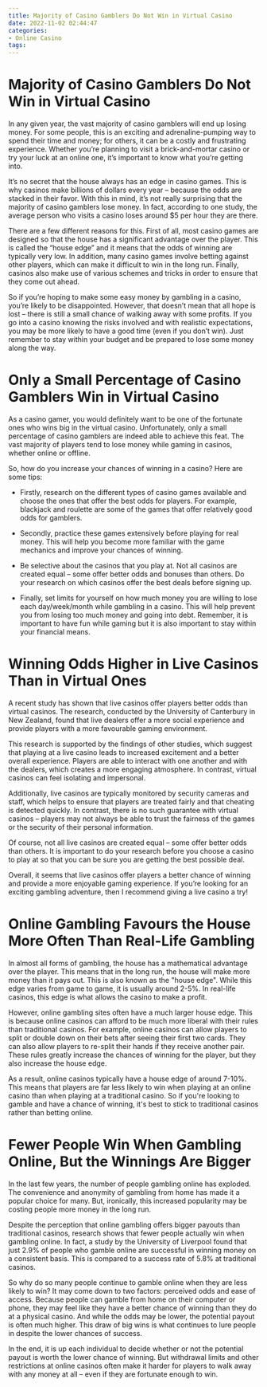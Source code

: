 ```yaml
---
title: Majority of Casino Gamblers Do Not Win in Virtual Casino
date: 2022-11-02 02:44:47
categories:
- Online Casino
tags:
---
```



#  Majority of Casino Gamblers Do Not Win in Virtual Casino

In any given year, the vast majority of casino gamblers will end up losing money. For some people, this is an exciting and adrenaline-pumping way to spend their time and money; for others, it can be a costly and frustrating experience. Whether you’re planning to visit a brick-and-mortar casino or try your luck at an online one, it’s important to know what you’re getting into.

It’s no secret that the house always has an edge in casino games. This is why casinos make billions of dollars every year – because the odds are stacked in their favor. With this in mind, it’s not really surprising that the majority of casino gamblers lose money. In fact, according to one study, the average person who visits a casino loses around $5 per hour they are there.

There are a few different reasons for this. First of all, most casino games are designed so that the house has a significant advantage over the player. This is called the “house edge” and it means that the odds of winning are typically very low. In addition, many casino games involve betting against other players, which can make it difficult to win in the long run. Finally, casinos also make use of various schemes and tricks in order to ensure that they come out ahead.

So if you’re hoping to make some easy money by gambling in a casino, you’re likely to be disappointed. However, that doesn’t mean that all hope is lost – there is still a small chance of walking away with some profits. If you go into a casino knowing the risks involved and with realistic expectations, you may be more likely to have a good time (even if you don’t win). Just remember to stay within your budget and be prepared to lose some money along the way.

#  Only a Small Percentage of Casino Gamblers Win in Virtual Casino

As a casino gamer, you would definitely want to be one of the fortunate ones who wins big in the virtual casino. Unfortunately, only a small percentage of casino gamblers are indeed able to achieve this feat. The vast majority of players tend to lose money while gaming in casinos, whether online or offline.

So, how do you increase your chances of winning in a casino? Here are some tips:

* Firstly, research on the different types of casino games available and choose the ones that offer the best odds for players. For example, blackjack and roulette are some of the games that offer relatively good odds for gamblers.

* Secondly, practice these games extensively before playing for real money. This will help you become more familiar with the game mechanics and improve your chances of winning.

* Be selective about the casinos that you play at. Not all casinos are created equal – some offer better odds and bonuses than others. Do your research on which casinos offer the best deals before signing up.

* Finally, set limits for yourself on how much money you are willing to lose each day/week/month while gambling in a casino. This will help prevent you from losing too much money and going into debt. Remember, it is important to have fun while gaming but it is also important to stay within your financial means.

#  Winning Odds Higher in Live Casinos Than in Virtual Ones

A recent study has shown that live casinos offer players better odds than virtual casinos. The research, conducted by the University of Canterbury in New Zealand, found that live dealers offer a more social experience and provide players with a more favourable gaming environment.

This research is supported by the findings of other studies, which suggest that playing at a live casino leads to increased excitement and a better overall experience. Players are able to interact with one another and with the dealers, which creates a more engaging atmosphere. In contrast, virtual casinos can feel isolating and impersonal.

Additionally, live casinos are typically monitored by security cameras and staff, which helps to ensure that players are treated fairly and that cheating is detected quickly. In contrast, there is no such guarantee with virtual casinos – players may not always be able to trust the fairness of the games or the security of their personal information.

Of course, not all live casinos are created equal – some offer better odds than others. It is important to do your research before you choose a casino to play at so that you can be sure you are getting the best possible deal.

Overall, it seems that live casinos offer players a better chance of winning and provide a more enjoyable gaming experience. If you’re looking for an exciting gambling adventure, then I recommend giving a live casino a try!

#  Online Gambling Favours the House More Often Than Real-Life Gambling



In almost all forms of gambling, the house has a mathematical advantage over the player. This means that in the long run, the house will make more money than it pays out. This is also known as the "house edge". While this edge varies from game to game, it is usually around 2-5%. In real-life casinos, this edge is what allows the casino to make a profit.

However, online gambling sites often have a much larger house edge. This is because online casinos can afford to be much more liberal with their rules than traditional casinos. For example, online casinos can allow players to split or double down on their bets after seeing their first two cards. They can also allow players to re-split their hands if they receive another pair. These rules greatly increase the chances of winning for the player, but they also increase the house edge.

As a result, online casinos typically have a house edge of around 7-10%. This means that players are far less likely to win when playing at an online casino than when playing at a traditional casino. So if you're looking to gamble and have a chance of winning, it's best to stick to traditional casinos rather than betting online.

#  Fewer People Win When Gambling Online, But the Winnings Are Bigger

In the last few years, the number of people gambling online has exploded. The convenience and anonymity of gambling from home has made it a popular choice for many. But, ironically, this increased popularity may be costing people more money in the long run.

Despite the perception that online gambling offers bigger payouts than traditional casinos, research shows that fewer people actually win when gambling online. In fact, a study by the University of Liverpool found that just 2.9% of people who gamble online are successful in winning money on a consistent basis. This is compared to a success rate of 5.8% at traditional casinos.

So why do so many people continue to gamble online when they are less likely to win? It may come down to two factors: perceived odds and ease of access. Because people can gamble from home on their computer or phone, they may feel like they have a better chance of winning than they do at a physical casino. And while the odds may be lower, the potential payout is often much higher. This draw of big wins is what continues to lure people in despite the lower chances of success.

In the end, it is up each individual to decide whether or not the potential payout is worth the lower chance of winning. But withdrawal limits and other restrictions at online casinos often make it harder for players to walk away with any money at all – even if they are fortunate enough to win.